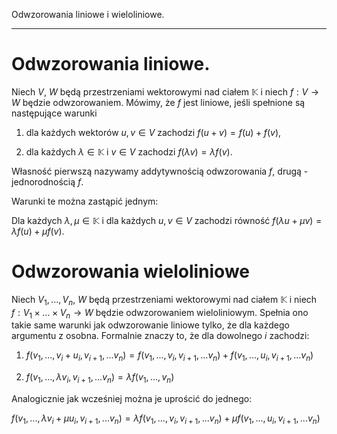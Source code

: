 Odwzorowania liniowe i wieloliniowe.

---

# Odwzorowania liniowe.

Niech $V$, $W$ będą przestrzeniami wektorowymi nad ciałem $\mathbb K$ i niech $f: V\longrightarrow W$ będzie odwzorowaniem. Mówimy, że $f$ jest liniowe, jeśli spełnione są następujące warunki

1) dla każdych wektorów $u,v\in V$ zachodzi $f(u+v)=f(u)+f(v)$,

2) dla każdych $\lambda \in \mathbb K$ i $v\in V$ zachodzi $f(\lambda v)=\lambda f(v)$.

Własność pierwszą nazywamy addytywnością odwzorowania $f$, drugą - jednorodnością $f$.

Warunki te można zastąpić jednym:

Dla każdych $\lambda ,\mu \in \mathbb K$ i dla każdych $u,v\in V$ zachodzi równość $f(\lambda u+\mu v)=\lambda f(u) +\mu f(v)$.

# Odwzorowania wieloliniowe

Niech $V_1, ..., V_n$, $W$ będą przestrzeniami wektorowymi nad ciałem $\mathbb K$ i niech $f: V_1\times ... \times V_n \longrightarrow W$ będzie odwzorowaniem wieloliniowym. Spełnia ono takie same warunki jak odwzorowanie liniowe tylko, że dla każdego argumentu z osobna. Formalnie znaczy to, że dla dowolnego $i$ zachodzi:

1) $f(v_1, ... , v_i + u_i, v_{i+1}, ... v_{n}) = f(v_1, ... , v_i, v_{i+1}, ... v_n) + f(v_1, ... , u_i, v_{i+1}, ... v_{n})$

2) $f(v_1, ... , \lambda v_i, v_{i+1}, ... v_{n}) = \lambda f(v_1, ... , v_n)$

Analogicznie jak wcześniej można je uprościć do jednego:

$f(v_1, ... , \lambda v_i + \mu u_i, v_{i+1}, ... v_{n}) = \lambda f(v_1, ... , v_i, v_{i+1}, ... v_n) + \mu f(v_1, ... , u_i, v_{i+1}, ... v_{n})$

